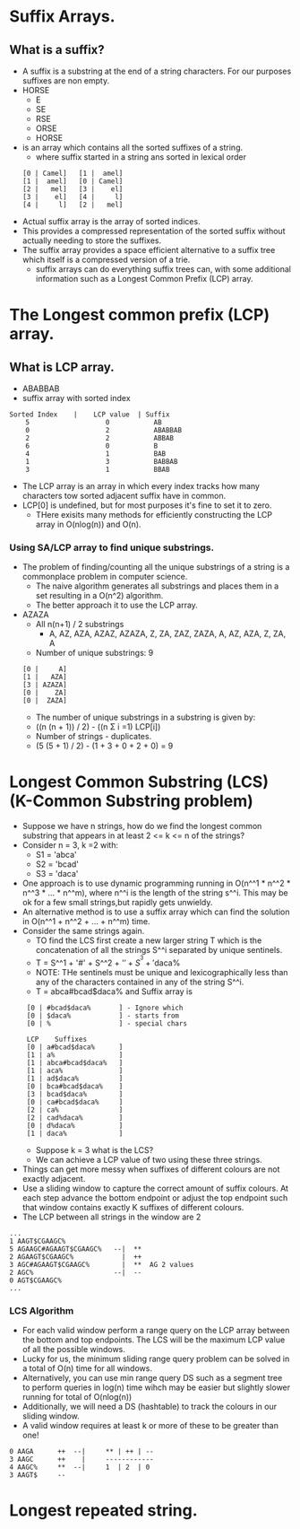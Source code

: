 # Suffix Arrays.
## What is a suffix?
- A suffix is a substring at the end of a string characters. For our purposes suffixes are non empty.
- HORSE
    - E
    - SE
    - RSE
    - ORSE
    - HORSE
- is an array which contains all the sorted suffixes of a string.
    - where suffix started in a string ans sorted in lexical order
    ```
    [0 | Camel]   [1 |  amel]
    [1 |  amel]   [0 | Camel]
    [2 |   mel]   [3 |    el]
    [3 |    el]   [4 |     l]
    [4 |     l]   [2 |   mel]
    ```
- Actual suffix array is the array of sorted indices.
- This provides a compressed representation of the sorted suffix without actually needing to store the suffixes.
- The suffix array provides a space efficient alternative to a suffix tree which itself is a compressed version of a trie.
    - suffix arrays can do everything suffix trees can, with some additional information such as a Longest Common Prefix (LCP) array.

# The Longest common prefix (LCP) array.
## What is LCP array.
- ABABBAB
- suffix array with sorted index
```
Sorted Index    |    LCP value  | Suffix
    5                   0           AB
    0                   2           ABABBAB
    2                   2           ABBAB
    6                   0           B
    4                   1           BAB
    1                   3           BABBAB
    3                   1           BBAB
```
- The LCP array is an array in which every index tracks how many characters tow sorted adjacent suffix have in common.
- LCP[0] is undefined, but for most purposes it's fine to set it to zero.
    - THere exisits many methods for efficiently constructing the LCP array in O(nlog(n)) and O(n).

### Using SA/LCP array to find unique substrings.
- The problem of finding/counting all the unique substrings of a string is a commonplace problem in computer science.
    - The naive algorithm generates all substrings and places them in a set resulting in a O(n^2) algorithm.
    - The better approach it to use the LCP array.
- AZAZA
    - All n(n+1) / 2 substrings
        - A, AZ, AZA, AZAZ, AZAZA, Z, ZA, ZAZ, ZAZA, A, AZ, AZA, Z, ZA, A
    - Number of unique substrings: 9
    ```
    [0 |     A]
    [1 |   AZA]
    [3 | AZAZA]
    [0 |    ZA]
    [0 |  ZAZA]
    ```
    - The number of unique substrings in a substring is given by:
    - ((n (n + 1)) / 2) -  ((n Σ i =1) LCP[i])
    - Number of strings - duplicates.
    - (5 (5 + 1) / 2) - (1 + 3 + 0 + 2 + 0) = 9


# Longest Common Substring (LCS) (K-Common Substring problem)
- Suppose we have n strings, how do we find the longest common substring that appears in at least 2 <= k <= n of the strings?
- Consider n = 3, k =2 with:
    - S1 = 'abca'
    - S2 = 'bcad'
    - S3 = 'daca'
- One approach is to use dynamic programming running in O(n^^1 * n^^2 * n^^3 * ... * n^^m), where n^^i is the length of the string s^^i. This may be ok for a few small strings,but rapidly gets unwieldy.
- An alternative method is to use a suffix array which can find the solution in O(n^^1 + n^^2 + ... + n^^m) time.
- Consider the same strings again.
    - TO find the LCS first create a new larger string T which is the concatenation of all the strings S^^i separated by unique sentinels.
    - T = S^^1 + '#' + S^^2 + '$' + S^^3 + '%' = abca#bcad$daca%
    - NOTE: THe sentinels must be unique and lexicographically less than any of the characters contained in any of the string S^^i. 
    - T = abca#bcad$daca% and Suffix array is
    ```
     [0 | #bcad$daca%       ] - Ignore which
     [0 | $daca%            ] - starts from 
     [0 | %                 ] - special chars

     LCP    Suffixes
     [0 | a#bcad$daca%      ]
     [1 | a%                ]
     [1 | abca#bcad$daca%   ]
     [1 | aca%              ]
     [1 | ad$daca%          ]
     [0 | bca#bcad$daca%    ]
     [3 | bcad$daca%        ]
     [0 | ca#bcad$daca%     ]
     [2 | ca%               ]
     [2 | cad%daca%         ]
     [0 | d%daca%           ]
     [1 | daca%             ]
    ```
    - Suppose k = 3 what is the LCS?
    - We can achieve a LCP value of two using these three strings.
- Things can get more messy when suffixes of different colours are not exactly adjacent.
- Use a sliding window to capture the correct amount of suffix colours. At each step advance the bottom endpoint or adjust the top endpoint such that window contains exactly K suffixes of different colours.
- The LCP between all strings in the window are 2
```
...
1 AAGT$CGAAGC%
5 AGAAGC#AGAAGT$CGAAGC%   --|  **
2 AGAAGT$CGAAGC%            |  ++
3 AGC#AGAAGT$CGAAGC%        |  **  AG 2 values
2 AGC%                    --|  --
0 AGT$CGAAGC%
...
```
### LCS Algorithm
- For each valid window perform a range query on the LCP array between the bottom and top endpoints. The LCS will be the maximum LCP value of all the possible windows.
- Lucky for us, the minimum sliding range query problem can be solved in a total of O(n) time for all windows.
- Alternatively, you can use min range query DS such as a segment tree to perform queries in log(n) time wihch may be easier but slightly slower running for total of O(nlog(n))
- Additionally, we will need a DS (hashtable) to track the colours in our sliding window.
- A valid window requires at least k or more of these to be greater than one!
```
0 AAGA      ++  --|     ** | ++ | --
3 AAGC      ++    |     ------------
4 AAGC%     **  --|     1  | 2  | 0
3 AAGT$     --
```

# Longest repeated string. 